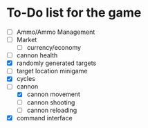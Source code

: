 # To-Do list for the game

- [ ] Ammo/Ammo Management
- [ ] Market
    - [ ] currency/economy
- [ ] cannon health
- [x] randomly generated targets
- [ ] target location minigame
- [x] cycles
- [ ] cannon
    - [x] cannon movement
    - [ ] cannon shooting
    - [ ] cannon reloading
- [x] command interface
